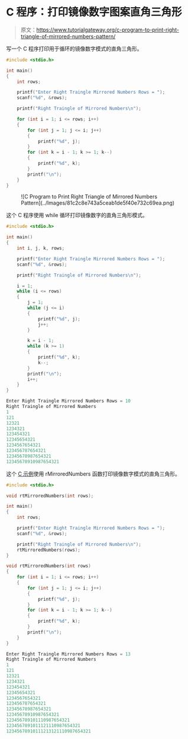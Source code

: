 # C 程序：打印镜像数字图案直角三角形

> 原文：<https://www.tutorialgateway.org/c-program-to-print-right-triangle-of-mirrored-numbers-pattern/>

写一个 C 程序打印用于循环的镜像数字模式的直角三角形。

```c
#include <stdio.h>

int main()
{
	int rows;

	printf("Enter Right Traingle Mirrored Numbers Rows = ");
	scanf("%d", &rows);

	printf("Right Traingle of Mirrored Numbers\n");

	for (int i = 1; i <= rows; i++)			
	{
		for (int j = 1; j <= i; j++)		
		{
			printf("%d", j);
		}
		for (int k = i - 1; k >= 1; k--)	
		{
			printf("%d", k);
		}
		printf("\n");
	}
}
```

<figure class="wp-block-image size-large">![C Program to Print Right Triangle of Mirrored Numbers Pattern](../Images/81c2c8e743a5ceab1de5f40e732c69ea.png)</figure>

这个 C 程序使用 while 循环打印镜像数字的直角三角形模式。

```c
#include <stdio.h>

int main()
{
	int i, j, k, rows;

	printf("Enter Right Traingle Mirrored Numbers Rows = ");
	scanf("%d", &rows);

	printf("Right Traingle of Mirrored Numbers\n");

	i = 1;
	while (i <= rows)
	{
		j = 1;
		while (j <= i)
		{
			printf("%d", j);
			j++;
		}

		k = i - 1;
		while (k >= 1)
		{
			printf("%d", k);
			k--;
		}
		printf("\n");
		i++;
	}
}
```

```c
Enter Right Traingle Mirrored Numbers Rows = 10
Right Traingle of Mirrored Numbers
1
121
12321
1234321
123454321
12345654321
1234567654321
123456787654321
12345678987654321
12345678910987654321
```

这个 [C 示例](https://www.tutorialgateway.org/c-programming-examples/)使用 rMirroredNumbers 函数打印镜像数字模式的直角三角形。

```c
#include <stdio.h>

void rtMirroredNumbers(int rows);

int main()
{
	int rows;

	printf("Enter Right Traingle Mirrored Numbers Rows = ");
	scanf("%d", &rows);

	printf("Right Traingle of Mirrored Numbers\n");
	rtMirroredNumbers(rows);
}

void rtMirroredNumbers(int rows)
{
	for (int i = 1; i <= rows; i++)
	{
		for (int j = 1; j <= i; j++)
		{
			printf("%d", j);
		}
		for (int k = i - 1; k >= 1; k--)
		{
			printf("%d", k);
		}
		printf("\n");
	}
}
```

```c
Enter Right Traingle Mirrored Numbers Rows = 13
Right Traingle of Mirrored Numbers
1
121
12321
1234321
123454321
12345654321
1234567654321
123456787654321
12345678987654321
12345678910987654321
123456789101110987654321
1234567891011121110987654321
12345678910111213121110987654321
```